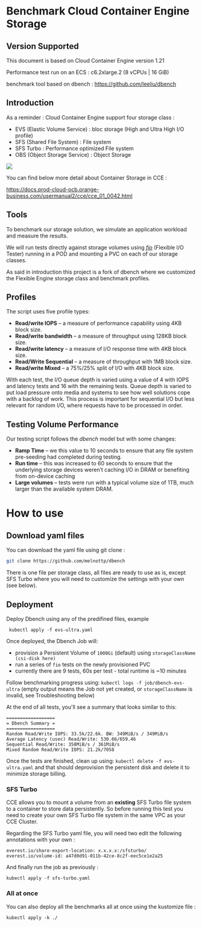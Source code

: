 

# Benchmark Cloud Container Engine Storage

## Version Supported

This document is based on Cloud Container Engine version 1.21

Performance test run on an ECS : c6.2xlarge.2 (8 vCPUs | 16 GiB)

benchmark tool based on dbench : https://github.com/leeliu/dbench

## Introduction

As a reminder : Cloud Container Engine support four storage class : 

- EVS (Elastic Volume Service) : bloc storage (High and Ultra High I/O profile)
- SFS (Shared File System) : File system
- SFS Turbo : Performance optimized File system
- OBS (Object Storage Service) : Object Storage

![](.\CCE_storage.png)

You can find below more detail about Container Storage in CCE :

https://docs.prod-cloud-ocb.orange-business.com/usermanual2/cce/cce_01_0042.html

## Tools

To benchmark our storage solution, we simulate an application workload and measure the results. 

We will run tests directly against storage volumes using [*fio*](https://github.com/axboe/fio) (Flexible I/O Tester) running in a POD and mounting a PVC on each of our storage classes.

As said in introduction this project is a fork of dbench where we customized the Flexible Engine storage class and benchmark profiles. 

## Profiles

The script uses five profile types:

- **Read/write IOPS** – a measure of performance capability using 4KB block size.
- **Read/write bandwidth** – a measure of throughput using 128KB block size.
- **Read/write latency** – a measure of I/O response time with 4KB block size.
- **Read/Write Sequential** – a measure of throughput with 1MB block size.
- **Read/write Mixed** – a 75%/25% split of I/O with 4KB block size.

With each test, the I/O queue depth is varied using a value of 4 with IOPS and latency tests and 16 with the remaining tests. Queue depth is varied to put load pressure onto media and systems to see how well  solutions cope with a backlog of work. This process is important for sequential I/O but less relevant for random I/O, where requests have to be processed in order. 

## Testing Volume Performance

Our testing script follows the *dbench* model but with some changes:

- **Ramp Time** – we this value to 10 seconds to ensure that any file system pre-seeding had completed during testing.
- **Run time** – this was increased to 60 seconds to ensure that the underlying storage devices weren’t caching I/O in DRAM or benefiting from on-device caching
- **Large volumes** – tests were run with a typical volume size of 1TB, much larger than the available system DRAM.

# How to use

## Download yaml files

You can download the yaml file using git clone :

```bash
git clone https://github.com/melnottp/dbench
```

There is one file per storage class, all files are ready to use as is, except SFS Turbo where you will need to customize the settings with your own (see below).

## Deployment

Deploy Dbench using any of the predifined files, example 

```
 kubectl apply -f evs-ultra.yaml
```

Once deployed, the Dbench Job will:

- provision a Persistent Volume of `1000Gi` (default) using `storageClassName (csi-disk here)` 
- run a series of `fio` tests on the newly provisioned PVC
- currently there are 9 tests, 60s per test - total runtime is ~10 minutes

Follow benchmarking progress using: `kubectl logs -f job/dbench-evs-ultra` (empty output means the Job not yet created, or `storageClassName` is invalid, see Troubleshooting below)

At the end of all tests, you'll see a summary that looks similar to this:

```
==================
= Dbench Summary =
==================
Random Read/Write IOPS: 33.5k/22.6k. BW: 349MiB/s / 349MiB/s
Average Latency (usec) Read/Write: 530.66/659.46
Sequential Read/Write: 358MiB/s / 361MiB/s
Mixed Random Read/Write IOPS: 21.2k/7058
```

Once the tests are finished, clean up using: `kubectl delete -f evs-ultra.yaml` and that should deprovision the persistent disk and delete it to minimize storage billing.

### SFS Turbo

CCE allows you to mount a volume from an **existing** SFS Turbo file system to a container to store data persistently. So before running this test you need to create your own SFS Turbo file system in the same VPC as your CCE Cluster.

Regarding the SFS Turbo yaml file, you will need two edit the following annotations with your own :

```
everest.io/share-export-location: x.x.x.x:/sfsturbo/
everest.io/volume-id: a47d0d91-011b-42ce-8c2f-eec5ce1e2a25
```

And finally run the job as previously :

```
kubectl apply -f sfs-turbo.yaml
```

### All at once

You can also deploy all the benchmarks all at once using the kustomize file :

```
kubectl apply -k ./
```


